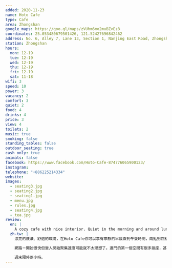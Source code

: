```yaml
---
added: 2020-11-23
name: Hoto Cafe
type: Cafe
area: Zhongshan
google_maps: https://goo.gl/maps/zVUhm6mo2muBZvEz8
coordinates: 25.053480679501426, 121.52427696842462
address: No. 6, Alley 7, Lane 13, Section 1, Nanjing East Road, Zhongshan District, Taipei City, Taiwan 10491
station: Zhongshan
hours:
  mon: 12-19
  tue: 12-19
  wed: 12-19
  thu: 12-19
  fri: 12-19
  sat: 11-18
wifi: 3
speed: 10
power: 3
vacancy: 2
comfort: 3
quiet: 2
food: 4
drinks: 4
price: 3
view: 4
toilets: 2
music: true
smoking: false
standing_tables: false
outdoor_seating: true
cash_only: true
animals: false
facebook: https://www.facebook.com/Hoto-Cafe-874776065900123/
instagram: 
telephone: "+886225214334"
website: 
images:
  - seating3.jpg
  - seating2.jpg
  - seating1.jpg
  - menu.jpg
  - rules.jpg
  - seating4.jpg
  - tea.jpg
review:
  en: |
    A cozy cafe with nice interior. Quiet in the morning and around lunch on a weekday, but it got quite busy/noisy later during the afternoon between 2pm and 4pm. The WiFi was very fast at first but got quite slow as it filled up. There are lots of power outlets in the first room. The outdoor seats also have a power outlet. However, the second room is lacking power along the right wall seats. The menu is pretty small but has a decent selection of coffee, tea, and non-caffeine drinks. Some food is served, but mostly cakes. There's a 2 hour time limit on weekends.
  zh-tw: |
    漂亮的裝潢、舒適的環境，在Hoto Cafe你可以享有寧靜的早晨直到午餐時間，兩點到四點間會有些繁忙和嘈雜。

    網路ㄧ開始很快但當人開始聚集速度可能就不太理想了。進門的第一個空間有很多插座，甚至戶外座位也有一些，第二個空間的右手邊牆面則無。菜單很簡潔，但備有滿好的飲料選擇，有提供一些蛋糕等輕食。

    週末限時兩小時。
---
```

